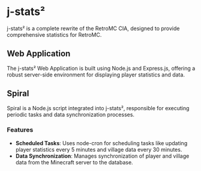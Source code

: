 # j-stats²

j-stats² is a complete rewrite of the RetroMC CIA, designed to provide comprehensive statistics for RetroMC.

## Web Application

The j-stats² Web Application is built using Node.js and Express.js, offering a robust server-side environment for displaying player statistics and data.

## Spiral

Spiral is a Node.js script integrated into j-stats², responsible for executing periodic tasks and data synchronization processes.

### Features

- **Scheduled Tasks**: Uses node-cron for scheduling tasks like updating player statistics every 5 minutes and village data every 30 minutes.
- **Data Synchronization**: Manages synchronization of player and village data from the Minecraft server to the database.